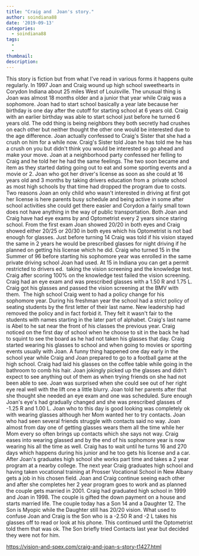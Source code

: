 ```yaml
---
title: "Craig and  Joan's story."
author: soindiana88
date: '2019-09-13'
categories:
  - soindiana88
tags:
  - 
  - 
thumbnail: 
description: 
---
```


This story is fiction but from what I've read in various forms it happens quite regularly. In 1997 Joan and Craig wound up high school sweethearts in Corydon Indiana about 25 miles West of Louisville. The unusual thing is Joan was almost 18 months older and a junior that year while Craig was a sophomore. Joan had to start school basically a year late because her birthday is one day after the cutoff for starting school at 6 years old. Craig with an earlier birthday was able to start school just before he turned 6 years old. The odd thing is being neighbors they both secretly had crushes on each other but neither thought the other one would be interested due to the age difference. Joan actually confessed to Craig's Sister that she had a crush on him for a while now. Craig's Sister told Joan he has told me he has a crush on you but didn't think you would be interested so go ahead and make your move. Joan at a neighborhood party confessed her felling to Craig and he told her he had the same feelings. The two soon became and item as they started dating going out to eat and some sporting events and a movie or 2. Joan who got her driver's license as soon as she could at 16 years old and 3 months by taking drivers education from a  private school as most high schools by that time had dropped the program due to costs. Two reasons Joan an only child who wasn't interested in driving at first got her license is here parents busy schedule and being active in some after school activities she could get there easier and Corydon a fairly small town does not have anything in the way of public transportation. Both Joan and Craig have had eye exams by and Optometrist every 2 years since staring school. From the first exam Joan showed 20/20 in both eyes and Craig showed either 20/25 or 20/30 in both eyes which his Optometrist is not bad enough for glasses. Just before turning 14 Craig was told if his vision stayed the same in 2 years he would be prescribed glasses for night driving if he planned on getting his license which he did. Craig who turned 15 in the Summer of 96 before starting his sophomore year was enrolled in the same private driving school Joan had used. At 15 in Indiana you can get a permit restricted to drivers ed.  taking the vision screening and the knowledge test. Craig after scoring 100% on the knowledge test failed the vision screening. Craig had an eye exam and was prescribed glasses with a 1.50 R and 1.75 L. Craig got his glasses and passed the vision screening at the BMV with them.  The high school Craig went to had a policy change for his sophomore year. During his freshman year the school had a strict policy of seating students by the first letter of their last name. New leadership had removed the policy and in fact forbid it. They felt it wasn't fair to the students with names starting in the later part of alphabet. Craig's last name is Abel to he sat near the front of his classes the previous year. Craig noticed on the first day of school when he choose to sit in the back he had to squint to see the board as he had not taken his glasses that day. Craig started wearing his glasses to school and when going to movies or sporting events usually with Joan. A funny thing happened one day early in the school year while Craig and Joan prepared to go to a football game at the high school. Craig had laid his glasses on the coffee table while going in the bathroom to comb his hair. Joan jokingly picked up the glasses and didn't expect to see anything out of them as when trying friends on she had not been able to see. Joan was surprised when she could see out of her right eye real well with the lift one a little blurry. Joan told her parents after that she thought she needed an eye exam and one was scheduled. Sure enough Joan's eye's had gradually changed and she was prescribed glasses of -1.25 R and 1.00 L. Joan who to this day is good looking was completely ok with wearing glasses although her Mom wanted her to try contacts. Joan who had seen several friends struggle with contacts said no way. Joan almost from day one of getting glasses wears them all the time while her Mom every so often brings up contacts which she says not way. Craig eases into wearing glassed and by the end of his sophomore year is now wearing his all the time as well. Craig has to wait until he turns 16 and 270 days which happens during his junior and he too gets his license and a car. After Joan's graduates high school she works part time and takes a 2 year program at a nearby college. The next year Craig graduates high school and having taken vocational training at Prosser Vocational School in New Albany gets a job in his chosen field. Joan and Craig continue seeing each other and after she completes her 2 year program goes to work and as planned the couple gets married in 2001. Craig had graduated high school in 1999 and Joan in 1998. The couple is gifted the down payment on a house and starts married life. The couple today has a Son 14 and a Daughter 12. The Son is Myopic while the Daughter still has 20/20 vision. What used to confuse Joan and Craig is the Son who is a -2.50 R and -2 L takes his glasses off to read or look at his phone. This continued until the Optometrist told them that was ok. The Son briefly tried Contacts last year but decided they were not for him.

https://vision-and-spex.com/craig-and-joan-s-story-t1427.html
